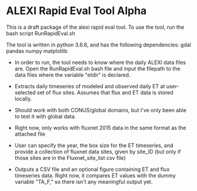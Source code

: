 # ALEXI Rapid Eval Tool Alpha

This is a draft package of the alexi rapid eval tool. To use the tool, run the bash script RunRapidEval.sh 

The tool is written in python 3.6.6, and has the following dependencies:
	gdal
	pandas
	numpy
	matplotlib

* In order to run, the tool needs to know where the daily ALEXI data files are. Open the RunRapidEval.sh bash file and input the filepath to the data files where the variable "etdir" is declared.

* Extracts daily timeseries of modeled and observed daily ET at user-selected set of flux sites. Assumes that flux and ET data is stored locally.

* Should work with both CONUS/global domains, but I've only been able to test it with global data.

* Right now, only works with fluxnet 2015 data in the same format as the attached file

* User can specify the year, the box size for the ET timeseries, and provide a collection of fluxnet data sites, given by site_ID (but only if those sites are in the Fluxnet_site_list csv file)

* Outputs a CSV file and an optional figure containing ET and flux timeseries data. Right now, it compares ET values with the dummy variable "TA_F," so there isn't any meaningful output yet.

